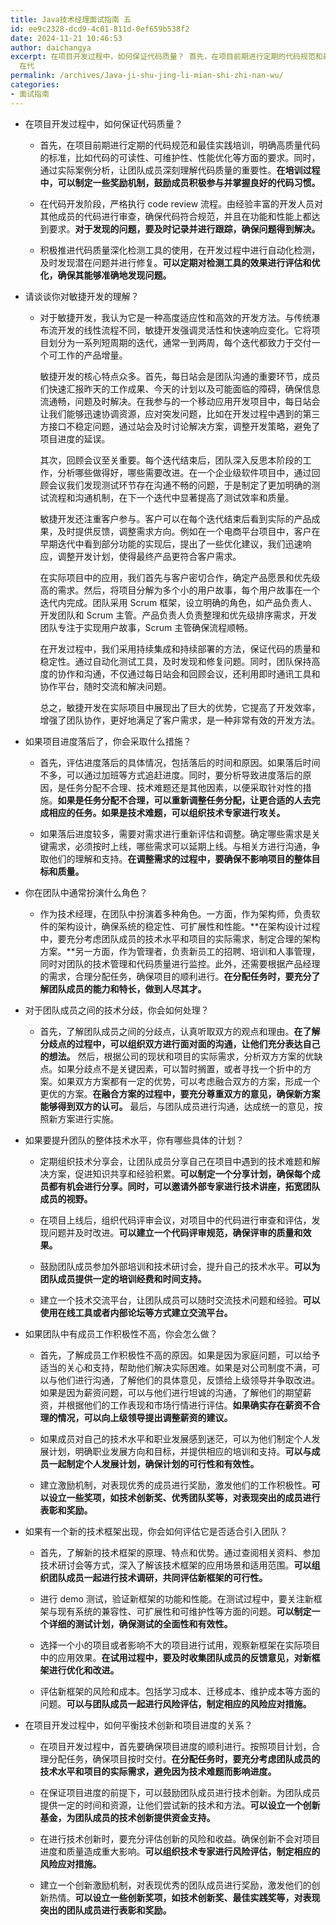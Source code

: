 ```yaml
---
title: Java技术经理面试指南 五
id: ee9c2328-dcd9-4c01-811d-0ef659b538f2
date: 2024-11-21 10:46:53
author: daichangya
excerpt: 在项目开发过程中，如何保证代码质量？ 首先，在项目前期进行定期的代码规范和最佳实践培训，明确高质量代码的标准，比如代码的可读性、可维护性、性能优化等方面的要求。同时，通过实际案例分析，让团队成员深刻理解代码质量的重要性。在培训过程中，可以制定一些奖励机制，鼓励成员积极参与并掌握良好的代码习惯。
  在代
permalink: /archives/Java-ji-shu-jing-li-mian-shi-zhi-nan-wu/
categories:
- 面试指南
---
```


+   在项目开发过程中，如何保证代码质量？

    +   首先，在项目前期进行定期的代码规范和最佳实践培训，明确高质量代码的标准，比如代码的可读性、可维护性、性能优化等方面的要求。同时，通过实际案例分析，让团队成员深刻理解代码质量的重要性。**在培训过程中，可以制定一些奖励机制，鼓励成员积极参与并掌握良好的代码习惯。**

    +   在代码开发阶段，严格执行 code review 流程。由经验丰富的开发人员对其他成员的代码进行审查，确保代码符合规范，并且在功能和性能上都达到要求。**对于发现的问题，要及时记录并进行跟踪，确保问题得到解决。**

    +   积极推进代码质量深化检测工具的使用，在开发过程中进行自动化检测，及时发现潜在问题并进行修复。**可以定期对检测工具的效果进行评估和优化，确保其能够准确地发现问题。**

+   请谈谈你对敏捷开发的理解？

    +   对于敏捷开发，我认为它是一种高度适应性和高效的开发方法。与传统瀑布流开发的线性流程不同，敏捷开发强调灵活性和快速响应变化。它将项目划分为一系列短周期的迭代，通常一到两周，每个迭代都致力于交付一个可工作的产品增量。

        敏捷开发的核心特点众多。首先，每日站会是团队沟通的重要环节，成员们快速汇报昨天的工作成果、今天的计划以及可能面临的障碍，确保信息流通畅，问题及时解决。在我参与的一个移动应用开发项目中，每日站会让我们能够迅速协调资源，应对突发问题，比如在开发过程中遇到的第三方接口不稳定问题，通过站会及时讨论解决方案，调整开发策略，避免了项目进度的延误。

        其次，回顾会议至关重要。每个迭代结束后，团队深入反思本阶段的工作，分析哪些做得好，哪些需要改进。在一个企业级软件项目中，通过回顾会议我们发现测试环节存在沟通不畅的问题，于是制定了更加明确的测试流程和沟通机制，在下一个迭代中显著提高了测试效率和质量。

        敏捷开发还注重客户参与。客户可以在每个迭代结束后看到实际的产品成果，及时提供反馈，调整需求方向。例如在一个电商平台项目中，客户在早期迭代中看到部分功能的实现后，提出了一些优化建议，我们迅速响应，调整开发计划，使得最终产品更符合客户需求。

        在实际项目中的应用，我们首先与客户密切合作，确定产品愿景和优先级高的需求。然后，将项目分解为多个小的用户故事，每个用户故事在一个迭代内完成。团队采用 Scrum 框架，设立明确的角色，如产品负责人、开发团队和 Scrum 主管。产品负责人负责整理和优先级排序需求，开发团队专注于实现用户故事，Scrum 主管确保流程顺畅。

        在开发过程中，我们采用持续集成和持续部署的方法，保证代码的质量和稳定性。通过自动化测试工具，及时发现和修复问题。同时，团队保持高度的协作和沟通，不仅通过每日站会和回顾会议，还利用即时通讯工具和协作平台，随时交流和解决问题。

        总之，敏捷开发在实际项目中展现出了巨大的优势，它提高了开发效率，增强了团队协作，更好地满足了客户需求，是一种非常有效的开发方法。

+   如果项目进度落后了，你会采取什么措施？

    +   首先，评估进度落后的具体情况，包括落后的时间和原因。如果落后时间不多，可以通过加班等方式追赶进度。同时，要分析导致进度落后的原因，是任务分配不合理、技术难题还是其他因素，以便采取针对性的措施。**如果是任务分配不合理，可以重新调整任务分配，让更合适的人去完成相应的任务。如果是技术难题，可以组织技术专家进行攻关。**

    +   如果落后进度较多，需要对需求进行重新评估和调整。确定哪些需求是关键需求，必须按时上线，哪些需求可以延期上线。与相关方进行沟通，争取他们的理解和支持。**在调整需求的过程中，要确保不影响项目的整体目标和质量。**

+   你在团队中通常扮演什么角色？

    +   作为技术经理，在团队中扮演着多种角色。一方面，作为架构师，负责软件的架构设计，确保系统的稳定性、可扩展性和性能。\*\*在架构设计过程中，要充分考虑团队成员的技术水平和项目的实际需求，制定合理的架构方案。\*\*另一方面，作为管理者，负责新员工的招聘、培训和人事管理，同时对团队的技术管理和代码质量进行监控。此外，还需要根据产品经理的需求，合理分配任务，确保项目的顺利进行。**在分配任务时，要充分了解团队成员的能力和特长，做到人尽其才。**

+   对于团队成员之间的技术分歧，你会如何处理？

    +   首先，了解团队成员之间的分歧点，认真听取双方的观点和理由。**在了解分歧点的过程中，可以组织双方进行面对面的沟通，让他们充分表达自己的想法。** 然后，根据公司的现状和项目的实际需求，分析双方方案的优缺点。如果分歧点不是关键因素，可以暂时搁置，或者寻找一个折中的方案。如果双方方案都有一定的优势，可以考虑融合双方的方案，形成一个更优的方案。**在融合方案的过程中，要充分尊重双方的意见，确保新方案能够得到双方的认可。** 最后，与团队成员进行沟通，达成统一的意见，按照新方案进行实施。

+   如果要提升团队的整体技术水平，你有哪些具体的计划？

    +   定期组织技术分享会，让团队成员分享自己在项目中遇到的技术难题和解决方案，促进知识共享和经验积累。**可以制定一个分享计划，确保每个成员都有机会进行分享。同时，可以邀请外部专家进行技术讲座，拓宽团队成员的视野。**

    +   在项目上线后，组织代码评审会议，对项目中的代码进行审查和评估，发现问题并及时改进。**可以建立一个代码评审规范，确保评审的质量和效果。**

    +   鼓励团队成员参加外部培训和技术研讨会，提升自己的技术水平。**可以为团队成员提供一定的培训经费和时间支持。**

    +   建立一个技术交流平台，让团队成员可以随时交流技术问题和经验。**可以使用在线工具或者内部论坛等方式建立交流平台。**

+   如果团队中有成员工作积极性不高，你会怎么做？

    +   首先，了解成员工作积极性不高的原因。如果是因为家庭问题，可以给予适当的关心和支持，帮助他们解决实际困难。如果是对公司制度不满，可以与他们进行沟通，了解他们的具体意见，反馈给上级领导并争取改进。如果是因为薪资问题，可以与他们进行坦诚的沟通，了解他们的期望薪资，并根据他们的工作表现和市场行情进行评估。**如果确实存在薪资不合理的情况，可以向上级领导提出调整薪资的建议。**

    +   如果成员对自己的技术水平和职业发展感到迷茫，可以为他们制定个人发展计划，明确职业发展方向和目标，并提供相应的培训和支持。**可以与成员一起制定个人发展计划，确保计划的可行性和有效性。**

    +   建立激励机制，对表现优秀的成员进行奖励，激发他们的工作积极性。**可以设立一些奖项，如技术创新奖、优秀团队奖等，对表现突出的成员进行表彰和奖励。**

+   如果有一个新的技术框架出现，你会如何评估它是否适合引入团队？

    +   首先，了解新的技术框架的原理、特点和优势。通过查阅相关资料、参加技术研讨会等方式，深入了解该技术框架的应用场景和适用范围。**可以组织团队成员一起进行技术调研，共同评估新框架的可行性。**

    +   进行 demo 测试，验证新框架的功能和性能。在测试过程中，要关注新框架与现有系统的兼容性、可扩展性和可维护性等方面的问题。**可以制定一个详细的测试计划，确保测试的全面性和有效性。**

    +   选择一个小的项目或者影响不大的项目进行试用，观察新框架在实际项目中的应用效果。**在试用过程中，要及时收集团队成员的反馈意见，对新框架进行优化和改进。**

    +   评估新框架的风险和成本。包括学习成本、迁移成本、维护成本等方面的问题。**可以与团队成员一起进行风险评估，制定相应的风险应对措施。**

+   在项目开发过程中，如何平衡技术创新和项目进度的关系？

    +   在项目开发过程中，首先要确保项目进度的顺利进行。按照项目计划，合理分配任务，确保项目按时交付。**在分配任务时，要充分考虑团队成员的技术水平和项目的实际需求，避免因为技术难题而影响进度。**

    +   在保证项目进度的前提下，可以鼓励团队成员进行技术创新。为团队成员提供一定的时间和资源，让他们尝试新的技术和方法。**可以设立一个创新基金，为团队成员的技术创新提供资金支持。**

    +   在进行技术创新时，要充分评估创新的风险和收益。确保创新不会对项目进度和质量造成重大影响。**可以组织技术专家进行风险评估，制定相应的风险应对措施。**

    +   建立一个创新激励机制，对表现优秀的团队成员进行奖励，激发他们的创新热情。**可以设立一些创新奖项，如技术创新奖、最佳实践奖等，对表现突出的团队成员进行表彰和奖励。**